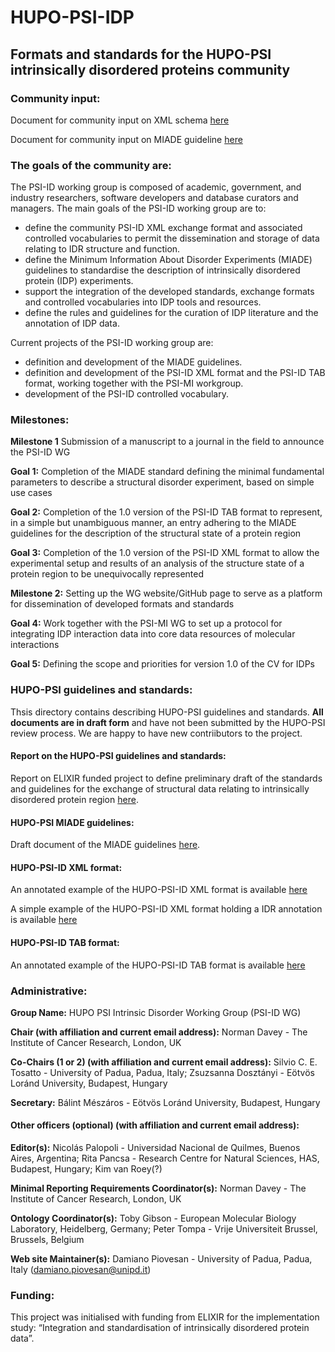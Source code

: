 # HUPO-PSI-IDP
## Formats and standards for the HUPO-PSI intrinsically disordered proteins community

### Community input:
Document for community input on XML schema [here](https://docs.google.com/document/d/1rfB3FiM6vSIGw3bQtQZdZeVhF-_fvTXMOu8UqdNfXdY/edit?usp=sharing)

Document for community input on MIADE guideline [here](https://docs.google.com/document/d/16M_s-bxwWpe2CqN1fPoZJpy_ts1eg0IJB3rf7k7DWl8/edit?usp=sharing)

### The goals of the community are:
The PSI-ID working group is composed of academic, government, and industry researchers, software developers and database curators and managers. The main goals of the PSI-ID working group are to:
* define the community PSI-ID XML exchange format and associated controlled vocabularies to permit the dissemination and storage of data relating to IDR structure and function.
* define the Minimum Information About Disorder Experiments (MIADE) guidelines to standardise the description of intrinsically disordered protein (IDP) experiments.
* support the integration of the developed standards, exchange formats and controlled vocabularies into IDP tools and resources.
* define the rules and guidelines for the curation of IDP literature and the annotation of IDP data.

Current projects of the PSI-ID working group are:
* definition and development of the MIADE guidelines.
* definition and development of the PSI-ID XML format and the PSI-ID TAB format, working together with the PSI-MI workgroup.
* development of the PSI-ID controlled vocabulary.

### Milestones:
**Milestone 1** Submission of a manuscript to a journal in the field to announce the PSI-ID WG

**Goal 1:** Completion of the MIADE standard defining the minimal fundamental parameters to describe a structural disorder experiment, based on simple use cases

**Goal 2:** Completion of the 1.0 version of the PSI-ID TAB format to represent, in a simple but unambiguous manner, an entry adhering to the MIADE guidelines for the description of the structural state of a protein region

**Goal 3:** Completion of the 1.0 version of the PSI-ID XML format to allow the experimental setup and results of an analysis of the structure state of a protein region to be unequivocally represented

**Milestone 2:** Setting up the WG website/GitHub page to serve as a platform for dissemination of developed formats and standards

**Goal 4:** Work together with the PSI-MI WG to set up a protocol for integrating IDP interaction data into core data resources of molecular interactions

**Goal 5:** Defining the scope and priorities for version 1.0 of the CV for IDPs

### HUPO-PSI guidelines and standards:
Thsis directory contains describing HUPO-PSI guidelines and standards. **All documents are in draft form** and have not been submitted by the HUPO-PSI review process. We are happy to have new contriibutors to the project.

#### Report on the HUPO-PSI guidelines and standards:
Report on ELIXIR funded project to define preliminary draft of the standards and guidelines for the exchange of structural data relating to intrinsically disordered protein region [here](https://docs.google.com/document/d/1vVGQ40wyZAT27CBaWFdg2FTJK-AoAfPo2b1H-Uk6Fgo/edit?usp=sharing).

#### HUPO-PSI MIADE guidelines:
Draft document of the MIADE guidelines [here](https://docs.google.com/document/d/1SK7UvZrpg6KQkkXpcN90Pipqhyc_DdoUNHTWxnX0H-M/edit?ts=60016618).

#### HUPO-PSI-ID XML format:
An annotated example of the HUPO-PSI-ID XML format is available [here](./formats/xml/HUPO-PSI-ID_XML_format_full_annotated.xml)

A simple example of the HUPO-PSI-ID XML format holding a IDR annotation is available [here](./formats/xml/examples/HUPO-PSI-ID_XML_format_compact_NFAT_example.xml)

#### HUPO-PSI-ID TAB format:
An annotated example of the HUPO-PSI-ID TAB format is available [here](./formats/tab/HUPO-PSI-ID_TAB_format.xlsx)

### Administrative:
**Group Name:** HUPO PSI Intrinsic Disorder Working Group (PSI-ID WG)

**Chair (with affiliation and current email address):** Norman Davey - The Institute of Cancer Research, London, UK 

**Co-Chairs (1 or 2) (with affiliation and current email address):** Silvio C. E. Tosatto - University of Padua, Padua, Italy; Zsuzsanna Dosztányi - Eötvös Loránd University, Budapest, Hungary

**Secretary:** Bálint Mészáros - Eötvös Loránd University, Budapest, Hungary

#### Other officers (optional) (with affiliation and current email address):
**Editor(s):** Nicolás Palopoli - Universidad Nacional de Quilmes, Buenos Aires, Argentina; Rita Pancsa - Research Centre for Natural Sciences, HAS, Budapest, Hungary; Kim van Roey(?)

**Minimal Reporting Requirements Coordinator(s):** Norman Davey - The Institute of Cancer Research, London, UK 

**Ontology Coordinator(s):** Toby Gibson - European Molecular Biology Laboratory, Heidelberg, Germany; Peter Tompa - Vrije Universiteit Brussel, Brussels, Belgium

**Web site Maintainer(s):** Damiano Piovesan - University of Padua, Padua, Italy (damiano.piovesan@unipd.it)

### Funding:
This project was initialised with funding from ELIXIR for the implementation study: “Integration and standardisation of intrinsically disordered protein data”.

